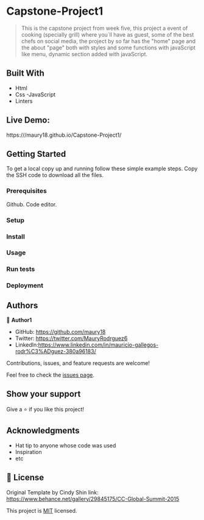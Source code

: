 # Capstone-Project1

> This is the capstone project from week five, this project a event of cooking (specially grill) where you´ll have as guest, some of the best chefs on social media, the project by so far has the "home" page and the about "page" both with styles and some functions with javaScript like menu, dynamic section added with javaScript.

## Built With

- Html
- Css
  -JavaScript
- Linters

## Live Demo:

https:///maury18.github.io/Capstone-Project1/

## Getting Started

To get a local copy up and running follow these simple example steps.
Copy the SSH code to download all the files.

### Prerequisites

Github.
Code editor.

### Setup

### Install

### Usage

### Run tests

### Deployment

## Authors

👤 **Author1**

- GitHub: https://github.com/maury18
- Twitter: https://twitter.com/MauryRodrguez6
- LinkedIn:https://www.linkedin.com/in/mauricio-gallegos-rodr%C3%ADguez-380a96183/

Contributions, issues, and feature requests are welcome!

Feel free to check the [issues page](../../issues/).

## Show your support

Give a ⭐️ if you like this project!

## Acknowledgments

- Hat tip to anyone whose code was used
- Inspiration
- etc

## 📝 License

Original Template by Cindy Shin
link: https://www.behance.net/gallery/29845175/CC-Global-Summit-2015

This project is [MIT](./MIT.md) licensed.
